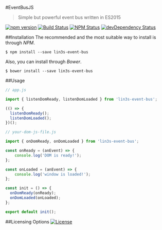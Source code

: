 #EventBusJS
> Simple but powerful event bus written in ES2015

[![npm version](https://img.shields.io/npm/v/lin3s-event-bus.svg?style=flat-square)](https://www.npmjs.com/package/lin3s-event-bus)
[![Build Status](http://img.shields.io/travis/LIN3S/EventBusJS/master.svg?style=flat-square)](https://travis-ci.org/LIN3S/EventBusJS)
[![NPM Status](http://img.shields.io/npm/dm/lin3s-event-bus.svg?style=flat-square)](https://www.npmjs.org/package/lin3s-event-bus)
[![devDependency Status](https://img.shields.io/david/LIN3S/EventBusJS.svg?style=flat-square)](https://david-dm.org/LIN3S/EventBusJS#info=dependencies)

##Installation
The recommended and the most suitable way to install is through *NPM*.
```shell
$ npm install --save lin3s-event-bus
```

Also, you can install through *Bower*.
```shell
$ bower install --save lin3s-event-bus
```

##Usage
```js
// app.js

import { listenDomReady, listenDomLoaded } from 'lin3s-event-bus';

(() => {
  listenDomReady();
  listenDomLoaded();
})();
```

```js
// your-dom-js-file.js

import { onDomReady, onDomLoaded } from 'lin3s-event-bus';

const onReady = (anEvent) => {
    console.log('DOM is ready!');
};

const onLoaded = (anEvent) => {
    console.log('window is loaded!');
};

const init = () => {
  onDomReady(onReady);
  onDomLoaded(onLoaded);
};

export default init();
```

##Licensing Options
[![License](https://img.shields.io/badge/License-MIT-yellowgreen.svg?style=flat-square)](https://github.com/LIN3S/EventBusJS/blob/master/LICENSE)
